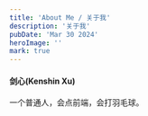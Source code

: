 ```yaml
---
title: 'About Me / 关于我'
description: '关于我'
pubDate: 'Mar 30 2024'
heroImage: ''
mark: true
---
```


#### 剑心(Kenshin Xu)

一个普通人，会点前端，会打羽毛球。